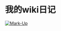 我的wiki日记
===========

[![Mark-Up](http://octodex.github.com/images/codercat.jpg "点击访问我的日记")](http://www.baidu.com)

